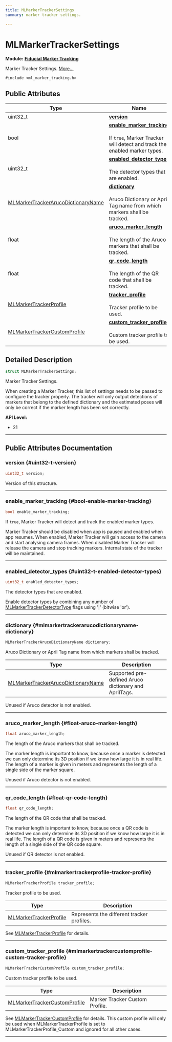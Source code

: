 ```yaml
---
title: MLMarkerTrackerSettings
summary: marker tracker settings. 

---
```


# MLMarkerTrackerSettings

**Module:** **[Fiducial Marker Tracking](/versioned_docs/version-22-Feb-2023/api-ref/api/Modules/group___marker_tracking/group___marker_tracking.md)**



Marker Tracker Settings.  [More...](#detailed-description)


`#include <ml_marker_tracking.h>`

## Public Attributes

| Type           | Name           |
| -------------- | -------------- |
| uint32_t | **[version](/versioned_docs/version-22-Feb-2023/api-ref/api/Modules/group___marker_tracking/struct_m_l_marker_tracker_settings.md#uint32-t-version)**  |
| bool | **[enable_marker_tracking](/versioned_docs/version-22-Feb-2023/api-ref/api/Modules/group___marker_tracking/struct_m_l_marker_tracker_settings.md#bool-enable-marker-tracking)** <br></br>If `true`, Marker Tracker will detect and track the enabled marker types.  |
| uint32_t | **[enabled_detector_types](/versioned_docs/version-22-Feb-2023/api-ref/api/Modules/group___marker_tracking/struct_m_l_marker_tracker_settings.md#uint32-t-enabled-detector-types)** <br></br>The detector types that are enabled.  |
| [MLMarkerTrackerArucoDictionaryName](/versioned_docs/version-22-Feb-2023/api-ref/api/Modules/group___marker_tracking/group___marker_tracking.md#enums-mlmarkertrackerarucodictionaryname) | **[dictionary](/versioned_docs/version-22-Feb-2023/api-ref/api/Modules/group___marker_tracking/struct_m_l_marker_tracker_settings.md#mlmarkertrackerarucodictionaryname-dictionary)** <br></br>Aruco Dictionary or April Tag name from which markers shall be tracked.  |
| float | **[aruco_marker_length](/versioned_docs/version-22-Feb-2023/api-ref/api/Modules/group___marker_tracking/struct_m_l_marker_tracker_settings.md#float-aruco-marker-length)** <br></br>The length of the Aruco markers that shall be tracked.  |
| float | **[qr_code_length](/versioned_docs/version-22-Feb-2023/api-ref/api/Modules/group___marker_tracking/struct_m_l_marker_tracker_settings.md#float-qr-code-length)** <br></br>The length of the QR code that shall be tracked.  |
| [MLMarkerTrackerProfile](/versioned_docs/version-22-Feb-2023/api-ref/api/Modules/group___marker_tracking/group___marker_tracking.md#enums-mlmarkertrackerprofile) | **[tracker_profile](/versioned_docs/version-22-Feb-2023/api-ref/api/Modules/group___marker_tracking/struct_m_l_marker_tracker_settings.md#mlmarkertrackerprofile-tracker-profile)** <br></br>Tracker profile to be used.  |
| [MLMarkerTrackerCustomProfile](/versioned_docs/version-22-Feb-2023/api-ref/api/Modules/group___marker_tracking/struct_m_l_marker_tracker_custom_profile.md) | **[custom_tracker_profile](/versioned_docs/version-22-Feb-2023/api-ref/api/Modules/group___marker_tracking/struct_m_l_marker_tracker_settings.md#mlmarkertrackercustomprofile-custom-tracker-profile)** <br></br>Custom tracker profile to be used.  |

## Detailed Description

```cpp
struct MLMarkerTrackerSettings;
```

Marker Tracker Settings. 

When creating a Marker Tracker, this list of settings needs to be passed to configure the tracker properly. The tracker will only output detections of markers that belong to the defined dictionary and the estimated poses will only be correct if the marker length has been set correctly.




**API Level:**
  * 21 




-----------
## Public Attributes Documentation

### version {#uint32-t-version}

```cpp
uint32_t version;
```


Version of this structure. 





-----------

### enable_marker_tracking {#bool-enable-marker-tracking}

```cpp
bool enable_marker_tracking;
```

If `true`, Marker Tracker will detect and track the enabled marker types. 

Marker Tracker should be disabled when app is paused and enabled when app resumes. When enabled, Marker Tracker will gain access to the camera and start analysing camera frames. When disabled Marker Tracker will release the camera and stop tracking markers. Internal state of the tracker will be maintained. 





-----------

### enabled_detector_types {#uint32-t-enabled-detector-types}

```cpp
uint32_t enabled_detector_types;
```

The detector types that are enabled. 

Enable detector types by combining any number of [MLMarkerTrackerDetectorType](/versioned_docs/version-22-Feb-2023/api-ref/api/Modules/group___marker_tracking/group___marker_tracking.md#enum-mlmarkertrackerdetectortype) flags using '|' (bitwise 'or'). 





-----------

### dictionary {#mlmarkertrackerarucodictionaryname-dictionary}

```cpp
MLMarkerTrackerArucoDictionaryName dictionary;
```

Aruco Dictionary or April Tag name from which markers shall be tracked. 


| Type | Description |
|--|--|
| [MLMarkerTrackerArucoDictionaryName](/versioned_docs/version-22-Feb-2023/api-ref/api/Modules/group___marker_tracking/group___marker_tracking.md#enums-mlmarkertrackerarucodictionaryname) | Supported pre-defined Aruco dictionary and AprilTags.  |


Unused if Aruco detector is not enabled. 





-----------

### aruco_marker_length {#float-aruco-marker-length}

```cpp
float aruco_marker_length;
```

The length of the Aruco markers that shall be tracked. 

The marker length is important to know, because once a marker is detected we can only determine its 3D position if we know how large it is in real life. The length of a marker is given in meters and represents the length of a single side of the marker square.

Unused if Aruco detector is not enabled. 





-----------

### qr_code_length {#float-qr-code-length}

```cpp
float qr_code_length;
```

The length of the QR code that shall be tracked. 

The marker length is important to know, because once a QR code is detected we can only determine its 3D position if we know how large it is in real life. The length of a QR code is given in meters and represents the length of a single side of the QR code square.

Unused if QR detector is not enabled. 





-----------

### tracker_profile {#mlmarkertrackerprofile-tracker-profile}

```cpp
MLMarkerTrackerProfile tracker_profile;
```

Tracker profile to be used. 


| Type | Description |
|--|--|
| [MLMarkerTrackerProfile](/versioned_docs/version-22-Feb-2023/api-ref/api/Modules/group___marker_tracking/group___marker_tracking.md#enums-mlmarkertrackerprofile) | Represents the different tracker profiles.  |


See [MLMarkerTrackerProfile](/versioned_docs/version-22-Feb-2023/api-ref/api/Modules/group___marker_tracking/group___marker_tracking.md#enum-mlmarkertrackerprofile) for details. 





-----------

### custom_tracker_profile {#mlmarkertrackercustomprofile-custom-tracker-profile}

```cpp
MLMarkerTrackerCustomProfile custom_tracker_profile;
```

Custom tracker profile to be used. 


| Type | Description |
|--|--|
| [MLMarkerTrackerCustomProfile](/versioned_docs/version-22-Feb-2023/api-ref/api/Modules/group___marker_tracking/struct_m_l_marker_tracker_custom_profile.md) | Marker Tracker Custom Profile.  |


See [MLMarkerTrackerCustomProfile](/versioned_docs/version-22-Feb-2023/api-ref/api/Modules/group___marker_tracking/struct_m_l_marker_tracker_custom_profile.md) for details. This custom profile will only be used when MLMarkerTrackerProfile is set to MLMarkerTrackerProfile_Custom and ignored for all other cases. 





-----------


